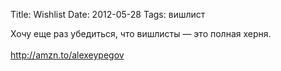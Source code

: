 Title: Wishlist
Date: 2012-05-28
Tags: вишлист

<div class="text">Хочу еще раз убедиться, что вишлисты — это полная херня.<br /><br />
<a href="http://amzn.to/alexeypegov">http://amzn.to/alexeypegov</a></div>